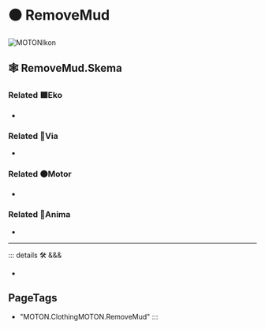 # 🟠 <motor>RemoveMud</motor>

![MOTONIkon](/Ikon/Motor_Ikon.png)

## 🕸 RemoveMud.Skema

### Related 🟩<ekos>Eko</ekos>

-

### Related 🔻<via>Via</via>

-

### Related 🟠<motor>Motor</motor>

-

### Related 💜<anima>Anima</anima>

-

---

<!-- =================================================== -->
<!-- =================================================== -->
<!-- =================================================== -->
<!-- =================================================== -->
<!-- =================================================== -->
::: details 🛠 <dev>&&&</dev>

-

<h2>PageTags</h2>

- "MOTON.ClothingMOTON.RemoveMud"
:::
